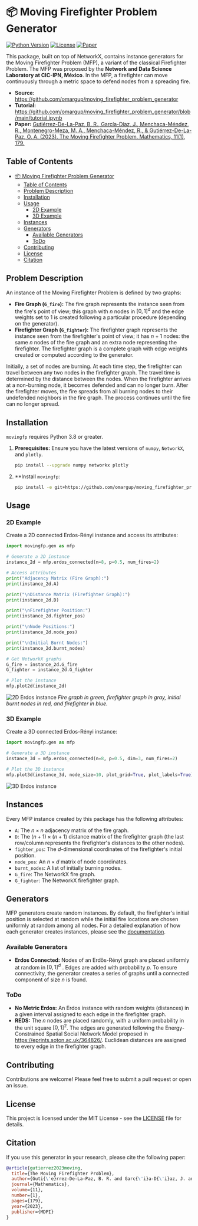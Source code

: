 # 📦 Moving Firefighter Problem Generator

[![Python Version](https://img.shields.io/badge/python-3.8+-blue.svg)](https://www.python.org/downloads/)
[![License](https://img.shields.io/badge/license-MIT-green.svg)](LICENSE)
[![Paper](https://img.shields.io/badge/paper-10.3390/math11010179-red.svg)](https://doi.org/10.3390/math11010179)

This package, built on top of NetworkX, contains instance generators for the Moving Firefighter Problem (MFP), a variant of the classical Firefighter Problem. The MFP was proposed by the **Network and Data Science Laboratory at CIC-IPN, México**. In the MFP, a firefighter can move continuously through a metric space to defend nodes from a spreading fire.

- **Source:** <https://github.com/omargup/moving_firefighter_problem_generator>
- **Tutorial:** <https://github.com/omargup/moving_firefighter_problem_generator/blob/main/tutorial.ipynb>
- **Paper:** [Gutiérrez-De-La-Paz, B. R., García-Díaz, J., Menchaca-Méndez, R., Montenegro-Meza, M. A., Menchaca-Méndez, R., & Gutiérrez-De-La-Paz, O. A. (2023). The Moving Firefighter Problem. Mathematics, 11(1), 179.](https://doi.org/10.3390/math11010179)

## Table of Contents

- [📦 Moving Firefighter Problem Generator](#-moving-firefighter-problem-generator)
  - [Table of Contents](#table-of-contents)
  - [Problem Description](#problem-description)
  - [Installation](#installation)
  - [Usage](#usage)
    - [2D Example](#2d-example)
    - [3D Example](#3d-example)
  - [Instances](#instances)
  - [Generators](#generators)
    - [Available Generators](#available-generators)
    - [ToDo](#todo)
  - [Contributing](#contributing)
  - [License](#license)
  - [Citation](#citation)

## Problem Description

An instance of the Moving Firefighter Problem is defined by two graphs:

-   **Fire Graph (`G_fire`):** The fire graph represents the instance seen from the fire's point of view; this graph with $n$ nodes in $[0,1]^d$ and the edge weights set to $1$ is created following a particular procedure (depending on the generator).
-   **Firefighter Graph (`G_fighter`):** The firefighter graph represents the instance seen from the firefighter's point of view; it has $n+1$ nodes: the same $n$ nodes of the fire graph and an extra node representing the firefighter. The firefighter graph is a complete graph with edge weights created or computed according to the generator.

Initially, a set of nodes are burning. At each time step, the firefighter can travel between any two nodes in the firefighter graph. The travel time is determined by the distance between the nodes. When the firefighter arrives at a non-burning node, it becomes defended and can no longer burn. After the firefighter moves, the fire spreads from all burning nodes to their undefended neighbors in the fire graph. The process continues until the fire can no longer spread.

## Installation

`movingfp` requires Python 3.8 or greater.

1.  **Prerequisites:** Ensure you have the latest versions of `numpy`, `NetworkX`, and `plotly`.
    ```bash
    pip install --upgrade numpy networkx plotly
    ```

2.  **Install `movingfp`:
    ```bash
    pip install -e git+https://github.com/omargup/moving_firefighter_problem_generator#egg=movingfp
    ```

## Usage

### 2D Example

Create a 2D connected Erdos-Rényi instance and access its attributes:

```python
import movingfp.gen as mfp

# Generate a 2D instance
instance_2d = mfp.erdos_connected(n=8, p=0.5, num_fires=2)

# Access attributes
print("Adjacency Matrix (Fire Graph):")
print(instance_2d.A)

print("\nDistance Matrix (Firefighter Graph):")
print(instance_2d.D)

print("\nFirefighter Position:")
print(instance_2d.fighter_pos)

print("\nNode Positions:")
print(instance_2d.node_pos)

print("\nInitial Burnt Nodes:")
print(instance_2d.burnt_nodes)

# Get NetworkX graphs
G_fire = instance_2d.G_fire
G_fighter = instance_2d.G_fighter

# Plot the instance
mfp.plot2d(instance_2d)
```

![2D Erdos instance](img/erdos_instance.png)
*Fire graph in green, firefighter graph in gray, initial burnt nodes in red, and firefighter in blue.*

### 3D Example

Create a 3D connected Erdos-Rényi instance:

```python
import movingfp.gen as mfp

# Generate a 3D instance
instance_3d = mfp.erdos_connected(n=8, p=0.5, dim=3, num_fires=2)

# Plot the 3D instance
mfp.plot3d(instance_3d, node_size=10, plot_grid=True, plot_labels=True)
```

![3D Erdos instance](img/3d_erdos_instance.png)

## Instances

Every MFP instance created by this package has the following attributes:

-   `A`: The $n \times n$ adjacency matrix of the fire graph.
-   `D`: The $(n+1) \times (n+1)$ distance matrix of the firefighter graph (the last row/column represents the firefighter's distances to the other nodes).
-   `fighter_pos`: The $d$-dimensional coordinates of the firefighter's initial position.
-   `node_pos`: An $n \times d$ matrix of node coordinates.
-   `burnt_nodes`: A list of initially burning nodes.
-   `G_fire`: The NetworkX fire graph.
-   `G_fighter`: The NetworkX firefighter graph.

## Generators

MFP generators create random instances. By default, the firefighter's initial position is selected at random while the initial fire locations are chosen uniformly at random among all nodes. For a detailed explanation of how each generator creates instances, please see the [documentation](docs/generators.md).

### Available Generators

-   **Erdos Connected:** Nodes of an Erdős-Rényi graph are placed uniformly at random in $[0,1]^d$ . Edges are added with probability $p$. To ensure connectivity, the generator creates a series of graphs until a connected component of size $n$ is found.

### ToDo

- **No Metric Erdos:** An Erdos instance with random weights (distances) in a given interval assigned to each edge in the firefighter graph.
- **REDS:** The $n$ nodes are placed randomly, with a uniform probability in the unit square $[0,1]^2$. The edges are generated following the Energy-Constrained Spatial Social Network Model proposed in <https://eprints.soton.ac.uk/364826/>. Euclidean distances are assigned to every edge in the firefighter graph.

## Contributing

Contributions are welcome! Please feel free to submit a pull request or open an issue.

## License

This project is licensed under the MIT License - see the [LICENSE](LICENSE) file for details.

## Citation

If you use this generator in your research, please cite the following paper:

```bibtex
@article{gutierrez2023moving,
  title={The Moving Firefighter Problem},
  author={Guti{\'e}rrez-De-La-Paz, B. R. and Garc{\'i}a-D{\'i}az, J. and Menchaca-M{\'e}ndez, R. and Montenegro-Meza, M. A. and Menchaca-M{\'e}ndez, R. and Guti{\'e}rrez-De-La-Paz, O. A.},
  journal={Mathematics},
  volume={11},
  number={1},
  pages={179},
  year={2023},
  publisher={MDPI}
}
```